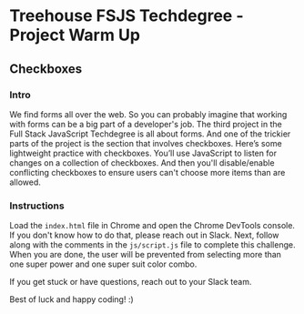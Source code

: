 
# Treehouse FSJS Techdegree - Project Warm Up

## Checkboxes

### Intro

We find forms all over the web.  So you can probably imagine that working with forms can be a big part of a developer's job.  The third project in the Full Stack JavaScript Techdegree is all about forms.  And one of the trickier parts of the project is the section that involves checkboxes.  Here’s some lightweight practice with checkboxes.  You’ll use JavaScript to listen for changes on a collection of checkboxes.  And then you'll disable/enable conflicting checkboxes to ensure users can't choose more items than are allowed.

### Instructions

 Load the `index.html` file in Chrome and open the Chrome DevTools console.  If you don't know how to do that, please reach out in Slack.  Next, follow along with the comments in the `js/script.js` file to complete this challenge.  When you are done, the user will be prevented from selecting more than one super power and one super suit color combo.

If you get stuck or have questions, reach out to your Slack team.

Best of luck and happy coding! :)
